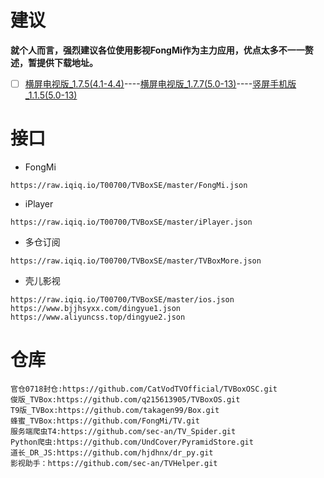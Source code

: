 # 建议
**就个人而言，强烈建议各位使用影视FongMi作为主力应用，优点太多不一一赘述，暂提供下载地址。**
- [ ] [横屏电视版_1.7.5(4.1-4.4)](https://framagit.org/00700/tvbox/-/raw/main/TVBox_APK/leanback-4.1-4.4_1.7.5.apk)----[横屏电视版_1.7.7(5.0-13)](https://raw.iqiq.io/FongMi/TV/release/release/leanback-python.apk)----[竖屏手机版_1.1.5(5.0-13)](https://raw.iqiq.io/FongMi/TV/release/release/mobile-python.apk)
# 接口
- FongMi
```
https://raw.iqiq.io/T00700/TVBoxSE/master/FongMi.json
```
- iPlayer
```
https://raw.iqiq.io/T00700/TVBoxSE/master/iPlayer.json
```
- 多仓订阅
```
https://raw.iqiq.io/T00700/TVBoxSE/master/TVBoxMore.json
```
- 壳儿影视
```
https://raw.iqiq.io/T00700/TVBoxSE/master/ios.json
https://www.bjjhsyxx.com/dingyue1.json
https://www.aliyuncss.top/dingyue2.json
```
# 仓库
```
官仓0718封仓:https://github.com/CatVodTVOfficial/TVBoxOSC.git
俊版_TVBox:https://github.com/q215613905/TVBoxOS.git
T9版_TVBox:https://github.com/takagen99/Box.git
蜂蜜_TVBox:https://github.com/FongMi/TV.git
服务端爬虫T4:https://github.com/sec-an/TV_Spider.git
Python爬虫:https://github.com/UndCover/PyramidStore.git
道长_DR_JS:https://github.com/hjdhnx/dr_py.git
影视助手：https://github.com/sec-an/TVHelper.git
```
